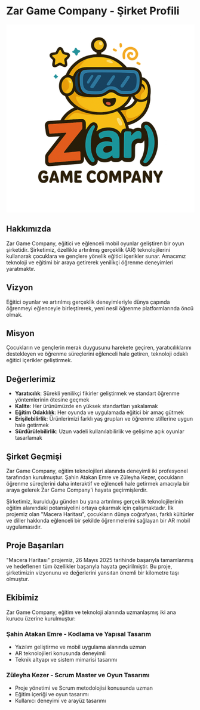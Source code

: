 # Zar Game Company - Şirket Profili

![Zar Game Company Logo](./logo.png)

## Hakkımızda

Zar Game Company, eğitici ve eğlenceli mobil oyunlar geliştiren bir oyun şirketidir. Şirketimiz, özellikle artırılmış gerçeklik (AR) teknolojilerini kullanarak çocuklara ve gençlere yönelik eğitici içerikler sunar. Amacımız teknoloji ve eğitimi bir araya getirerek yenilikçi öğrenme deneyimleri yaratmaktır.

## Vizyon

Eğitici oyunlar ve artırılmış gerçeklik deneyimleriyle dünya çapında öğrenmeyi eğlenceyle birleştirerek, yeni nesil öğrenme platformlarında öncü olmak.

## Misyon

Çocukların ve gençlerin merak duygusunu harekete geçiren, yaratıcılıklarını destekleyen ve öğrenme süreçlerini eğlenceli hale getiren, teknoloji odaklı eğitici içerikler geliştirmek.

## Değerlerimiz

- **Yaratıcılık**: Sürekli yenilikçi fikirler geliştirmek ve standart öğrenme yöntemlerinin ötesine geçmek
- **Kalite**: Her ürünümüzde en yüksek standartları yakalamak
- **Eğitim Odaklılık**: Her oyunda ve uygulamada eğitici bir amaç gütmek
- **Erişilebilirlik**: Ürünlerimizi farklı yaş grupları ve öğrenme stillerine uygun hale getirmek
- **Sürdürülebilirlik**: Uzun vadeli kullanılabilirlik ve gelişime açık oyunlar tasarlamak

## Şirket Geçmişi

Zar Game Company, eğitim teknolojileri alanında deneyimli iki profesyonel tarafından kurulmuştur. Şahin Atakan Emre ve Züleyha Kezer, çocukların öğrenme süreçlerini daha interaktif ve eğlenceli hale getirmek amacıyla bir araya gelerek Zar Game Company'i hayata geçirmişlerdir.

Şirketimiz, kurulduğu günden bu yana artırılmış gerçeklik teknolojilerinin eğitim alanındaki potansiyelini ortaya çıkarmak için çalışmaktadır. İlk projemiz olan "Macera Haritası", çocukların dünya coğrafyası, farklı kültürler ve diller hakkında eğlenceli bir şekilde öğrenmelerini sağlayan bir AR mobil uygulamasıdır.

## Proje Başarıları

"Macera Haritası" projemiz, 26 Mayıs 2025 tarihinde başarıyla tamamlanmış ve hedeflenen tüm özellikler başarıyla hayata geçirilmiştir. Bu proje, şirketimizin vizyonunu ve değerlerini yansıtan önemli bir kilometre taşı olmuştur.

## Ekibimiz

Zar Game Company, eğitim ve teknoloji alanında uzmanlaşmış iki ana kurucu üzerine kurulmuştur:

### Şahin Atakan Emre - Kodlama ve Yapısal Tasarım
- Yazılım geliştirme ve mobil uygulama alanında uzman
- AR teknolojileri konusunda deneyimli
- Teknik altyapı ve sistem mimarisi tasarımı

### Züleyha Kezer - Scrum Master ve Oyun Tasarımı
- Proje yönetimi ve Scrum metodolojisi konusunda uzman
- Eğitim içeriği ve oyun tasarımı
- Kullanıcı deneyimi ve arayüz tasarımı